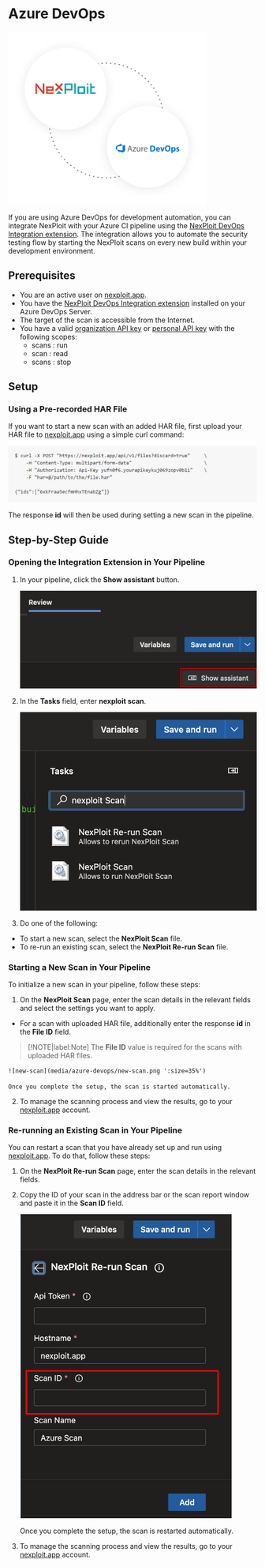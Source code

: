 # Azure DevOps

![azure-devops-integration](media/azure-devops/azure-devops-integration.png ':size=20%')

If you are using Azure DevOps for development automation, you can integrate NexPloit with your Azure CI pipeline using the [NexPloit DevOps Integration extension](https://marketplace.visualstudio.com/items?itemName=Neuralegion.nexploit). The integration allows you to automate the security testing flow by starting the NexPloit scans on every new build within your development environment.

## Prerequisites

*   You are an active user on  [nexploit.app](https://nexploit.app). 
*   You have the [NexPloit DevOps Integration extension](https://marketplace.visualstudio.com/items?itemName=Neuralegion.nexploit)  installed on your Azure DevOps Server. 
*   The target of the scan is accessible from the Internet.
*   You have a valid [organization API key](http://localhost:3000/#/guide/np-web-ui/advanced-set-up/managing-org?id=managing-organization-apicli-authentication-tokens) or [personal API key](http://localhost:3000/#/guide/np-web-ui/advanced-set-up/managing-personal-account?id=managing-your-personal-api-keys-authentication-tokens) with the following scopes:
    - scans : run
    - scan : read
    - scans : stop

## Setup
### Using a Pre-recorded HAR File 
If you want to start a new scan with an added HAR file, first upload your HAR file to [nexploit.app](https://nexploit.app) using a simple curl command: 

![file-id-command](media/azure-devops/file-id-command.png ':size=50%')

The response **id** will then be used during setting a new scan in the pipeline. 

## Step-by-Step Guide
### Opening the Integration Extension in Your Pipeline
1. In your pipeline, click the **Show assistant** button.

    ![show-assistant](media/azure-devops/show-assistant.png ':size=35%')

2. In the **Tasks** field, enter **nexploit scan**.

    ![nexploit-scan](media/azure-devops/nexploit-scan.png ':size=35%')

3. Do one of the following:
* To start a new scan, select the **NexPloit Scan** file.
* To re-run an existing scan, select the **NexPloit Re-run Scan** file. 

### Starting a New Scan in Your Pipeline
To initialize a new scan in your pipeline, follow these steps:
1. On the **NexPloit Scan** page, enter the scan details in the relevant fields and select the settings you want to apply.
* For a scan with uploaded HAR file, additionally enter the response **id** in the **File ID** field.
>[!NOTE|label:Note]
The **File ID** value is required for the scans with uploaded HAR files. 

    ![new-scan](media/azure-devops/new-scan.png ':size=35%')

    Once you complete the setup, the scan is started automatically.

2. To manage the scanning process and view the results, go to your [nexploit.app](https://nexploit.app) account.

### Re-running an Existing Scan in Your Pipeline
You can restart a scan that you have already set up and run using [nexploit.app](https://nexploit.app). To do that, follow these steps: 
1. On the **NexPloit Re-run Scan** page, enter the scan details in the relevant fields.
2. Copy the ID of your scan in the address bar or the scan report window and paste it in the **Scan ID** field.

    ![scan-ID](media/azure-devops/scan-ID.png ':size=35%')

    Once you complete the setup, the scan is restarted automatically.

3.  To manage the scanning process and view the results, go to your [nexploit.app](https://nexploit.app) account.







